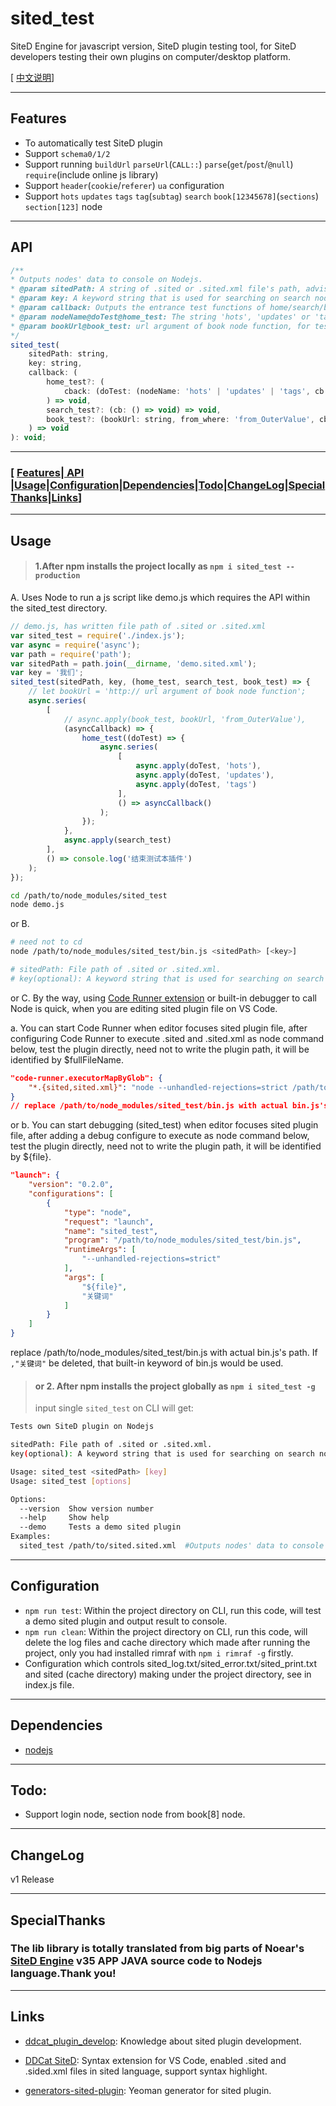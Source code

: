 # sited_test

SiteD Engine for javascript version, SiteD plugin testing tool, for SiteD developers testing their own plugins on computer/desktop platform.

[ [中文说明](README_CN.md)]

---

## Features

-   To automatically test SiteD plugin
-   Support `schema0/1/2`
-   Support running `buildUrl` `parseUrl`(`CALL::`) `parse`(`get`/`post`/`@null`) `require`(include online js library)
-   Support `header`(`cookie`/`referer`) `ua` configuration
-   Support `hots` `updates` `tags` `tag`(`subtag`) `search` `book[12345678]`(`sections`) `section[123]` node

---

## API

```js
/**
* Outputs nodes' data to console on Nodejs.
* @param sitedPath: A string of .sited or .sited.xml file's path, advises to absolute path.
* @param key: A keyword string that is used for searching on search node.
* @param callback: Outputs the entrance test functions of home/search/book node.
* @param nodeName@doTest@home_test: The string 'hots', 'updates' or 'tags', which starts test function of hots/updates/tag node.
* @param bookUrl@book_test: url argument of book node function, for test of book node alone.
*/
sited_test(
    sitedPath: string,
    key: string,
    callback: (
        home_test?: (
            cback: (doTest: (nodeName: 'hots' | 'updates' | 'tags', cb: () => void) => void) => void
        ) => void,
        search_test?: (cb: () => void) => void,
        book_test?: (bookUrl: string, from_where: 'from_OuterValue', cb: () => void) => void
    ) => void
): void;
```

---

### [ [Features](#Features)|[ API ](#API)|[Usage](#Usage)|[Configuration](#Configuration)|[Dependencies](#Dependencies)|[Todo](#Todo)|[ChangeLog](#ChangeLog)|[SpecialThanks](#SpecialThanks)|[Links](#Links)]

---

## Usage

> #### 1.After npm installs the project locally as `npm i sited_test --production`

A. Uses Node to run a js script like demo.js which requires the API within the sited_test directory.

```js
// demo.js, has written file path of .sited or .sited.xml
var sited_test = require('./index.js');
var async = require('async');
var path = require('path');
var sitedPath = path.join(__dirname, 'demo.sited.xml');
var key = '我们';
sited_test(sitedPath, key, (home_test, search_test, book_test) => {
    // let bookUrl = 'http:// url argument of book node function';
    async.series(
        [
            // async.apply(book_test, bookUrl, 'from_OuterValue'),
            (asyncCallback) => {
                home_test((doTest) => {
                    async.series(
                        [
                            async.apply(doTest, 'hots'),
                            async.apply(doTest, 'updates'),
                            async.apply(doTest, 'tags')
                        ],
                        () => asyncCallback()
                    );
                });
            },
            async.apply(search_test)
        ],
        () => console.log('结束测试本插件')
    );
});
```

```bash
cd /path/to/node_modules/sited_test
node demo.js
```

or B.

```bash
# need not to cd
node /path/to/node_modules/sited_test/bin.js <sitedPath> [<key>]

# sitedPath: File path of .sited or .sited.xml.
# key(optional): A keyword string that is used for searching on search node, if not be inputted, built-in keyword of bin.js would be used.
```

or C. By the way, using [Code Runner extension](https://marketplace.visualstudio.com/items?itemName=formulahendry.code-runner) or built-in debugger to call Node is quick, when you are editing sited plugin file on VS Code.

a. You can start Code Runner when editor focuses sited plugin file, after configuring Code Runner to execute .sited and .sited.xml as node command below, test the plugin directly, need not to write the plugin path, it will be identified by \$fullFileName.

```json
"code-runner.executorMapByGlob": {
    "*.{sited,sited.xml}": "node --unhandled-rejections=strict /path/to/node_modules/sited_test/bin.js $fullFileName key"
}
// replace /path/to/node_modules/sited_test/bin.js with actual bin.js's path. If (key) be deleted, that built-in keyword of bin.js would be used.
```

or b. You can start debugging (sited_test) when editor focuses sited plugin file, after adding a debug configure to execute as node command below, test the plugin directly, need not to write the plugin path, it will be identified by \${file}.

```json
"launch": {
    "version": "0.2.0",
    "configurations": [
        {
            "type": "node",
            "request": "launch",
            "name": "sited_test",
            "program": "/path/to/node_modules/sited_test/bin.js",
            "runtimeArgs": [
                "--unhandled-rejections=strict"
            ],
            "args": [
                "${file}",
                "关键词"
            ]
        }
    ]
}
```

replace /path/to/node_modules/sited_test/bin.js with actual bin.js's path. If `,"关键词"` be deleted, that built-in keyword of bin.js would be used.

> #### or 2. After npm installs the project globally as `npm i sited_test -g`
>
> input single `sited_test` on CLI will get:

```bash
Tests own SiteD plugin on Nodejs

sitedPath: File path of .sited or .sited.xml.
key(optional): A keyword string that is used for searching on search node, if not be inputted, built-in keyword of bin.js would be used.

Usage: sited_test <sitedPath> [key]
Usage: sited_test [options]

Options:
  --version  Show version number
  --help     Show help
  --demo     Tests a demo sited plugin
Examples:
  sited_test /path/to/sited.sited.xml  #Outputs nodes' data to console on Nodejs.
```

---

## Configuration

-   `npm run test`: Within the project directory on CLI, run this code, will test a demo sited plugin and output result to console.
-   `npm run clean`: Within the project directory on CLI, run this code, will delete the log files and cache directory which made after running the project, only you had installed rimraf with `npm i rimraf -g` firstly.
-   Configuration which controls sited_log.txt/sited_error.txt/sited_print.txt and sited (cache directory) making under the project directory, see in index.js file.

---

## Dependencies

-   [nodejs](https://nodejs.org/en/)

---

## Todo:

-   Support login node, section node from book[8] node.

---

## ChangeLog

v1 Release

---

## SpecialThanks

### The lib library is totally translated from big parts of Noear's [SiteD Engine](https://github.com/noear/SiteD) v35 APP JAVA source code to Nodejs language.Thank you!

---

## Links

-   [ddcat_plugin_develop](https://www.kancloud.cn/magicdmer/ddcat_plugin_develop): Knowledge about sited plugin development.

-   [DDCat SiteD](https://github.com/Yinr/DDCa-SiteD.vscode-ext): Syntax extension for VS Code, enabled .sited and .sided.xml files in sited language, support syntax highlight.

-   [generators-sited-plugin](https://github.com/htynkn/generators-sited-plugin): Yeoman generator for sited plugin.

